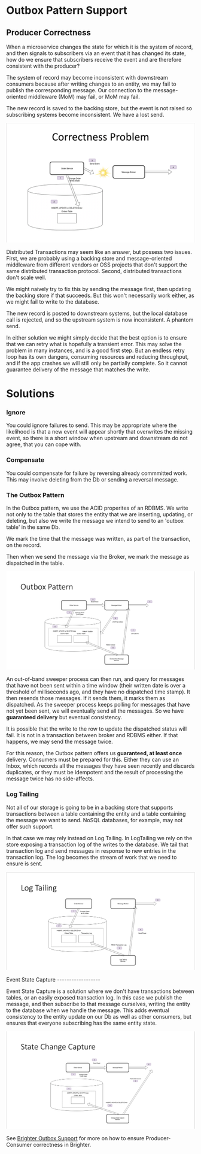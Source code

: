# Outbox Pattern Support

## Producer Correctness

When a microservice changes the state for which it is the system of
record, and then signals to subscribers via an event that it has changed
its state, how do we ensure that subscribers receive the event and are
therefore consistent with the producer?

The system of record may become inconsistent with downstream consumers
because after writing changes to an entity, we may fail to publish the
corresponding message. Our connection to the message-oriented middleware
(MoM) may fail, or MoM may fail.

The new record is saved to the backing store, but the event is not
raised so subscribing systems become inconsistent. We have a lost send.

![CorrectnessProblem](_static/images/CorrectnessProblem.png)

Distributed Transactions may seem like an answer, but possess two
issues. First, we are probably using a backing store and
message-oriented middleware from different vendors or OSS projects that
don\'t support the same distributed transaction protocol. Second,
distributed transactions don\'t scale well.

We might naively try to fix this by sending the message first, then
updating the backing store if that succeeds. But this won\'t necessarily
work either, as we might fail to write to the database.

The new record is posted to downstream systems, but the local database
call is rejected, and so the upstream system is now inconsistent. A
phantom send.

In either solution we might simply decide that the best option is to
ensure that we can retry what is hopefully a transient error. This may
solve the problem in many instances, and is a good first step. But an
endless retry loop has its own dangers, consuming resources and reducing
throughput, and if the app crashes we will still only be partially
complete. So it cannot guarantee delivery of the message that matches
the write.

# Solutions

### Ignore

You could ignore failures to send. This may be appropriate where the
likelihood is that a new event will appear shortly that overwrites the
missing event, so there is a short window when upstream and downstream
do not agree, that you can cope with.

### Compensate

You could compensate for failure by reversing already commmitted work.
This may involve deleting from the Db or sending a reversal message.

### The Outbox Pattern

In the Outbox pattern, we use the ACID properites of an RDBMS. We write
not only to the table that stores the entity that we are inserting,
updating, or deleting, but also we write the message we intend to send
to an \'outbox table\' in the same Db.

We mark the time that the message was written, as part of the
transaction, on the record.

Then when we send the message via the Broker, we mark the message as
dispatched in the table.

![OutboxPattern](_static/images/OutboxPattern.png)

An out-of-band sweeper process can then run, and query for messages that
have not been sent within a time window (their written date is over a
threshold of milliseconds ago, and they have no dispatched time stamp).
It then resends those messages. If it sends them, it marks them as
dispatched. As the sweeper process keeps polling for messages that have
not yet been sent, we will eventually send all the messages. So we have
**guaranteed delivery** but eventual consistency.

It is possible that the write to the row to update the dispatched status
will fail. It is not in a transaction between broker and RDBMS either.
If that happens, we may send the message twice.

For this reason, the Outbox pattern offers us **guaranteed, at least
once** delivery. Consumers must be prepared for this. Either they can
use an Inbox, which records all the messages they have seen recently and
discards duplicates, or they must be idempotent and the result of
processing the message twice has no side-affects.

### Log Tailing

Not all of our storage is going to be in a backing store that supports
transactions between a table containing the entity and a table
containing the message we want to send. NoSQL databases, for example,
may not offer such support.

In that case we may rely instead on Log Tailing. In LogTailing we rely
on the store exposing a transaction log of the writes to the database.
We tail that transaction log and send messages in response to new
entries in the transaction log. The log becomes the stream of work that
we need to ensure is sent.

![LogTailing](_static/images/logTailing.png)

Event State Capture \-\-\-\-\-\-\-\-\-\-\-\-\-\-\-\-\--

Event State Capture is a solution where we don\'t have transactions
between tables, or an easily exposed transaction log. In this case we
publish the message, and then subscribe to that message ourselves,
writing the entity to the database when we handle the message. This adds
eventual consistency to the entity update on our Db as well as other
consumers, but ensures that everyone subscribing has the same entity
state.

![EventStateCapture](_static/images/EventStateCapture.png)

See [Brighter Outbox Support](BrighterOutboxSupport.html) for more on
how to ensure Producer-Consumer correctness in Brighter.
